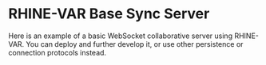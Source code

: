 
# RHINE-VAR Base Sync Server

Here is an example of a basic WebSocket collaborative server using RHINE-VAR. You can deploy and further develop it, or use other persistence or connection protocols instead.
